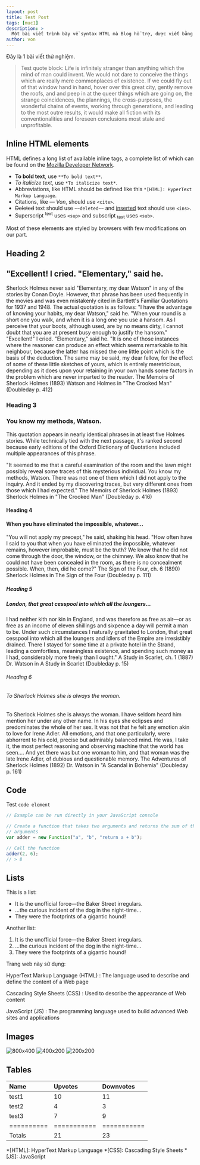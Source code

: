 ```yaml
---
layout: post
title: Test Post
tags: [muc1]
description: >
  Một bài viết trình bày về syntax HTML mà Blog hỗ trợ, được viết bằng ngôn ngữ Mark Down.
author: von
---
```


Đây là 1 bài viết thử nghiệm.
> Test quote block:
Life is infinitely stranger than anything which the mind of man could invent. We would not dare to conceive the things which are really mere commonplaces of existence. If we could fly out of that window hand in hand, hover over this great city, gently remove the roofs, and and peep in at the queer things which are going on, the strange coincidences, the plannings, the cross-purposes, the wonderful chains of events, working through generations, and leading to the most outre results, it would make all fiction with its conventionalities and foreseen conclusions most stale and unprofitable.


## Inline HTML elements

HTML defines a long list of available inline tags, a complete list of which can be found on the [Mozilla Developer Network](https://developer.mozilla.org/en-US/docs/Web/HTML/Element).

- **To bold text**, use `**To bold text**`.
- *To italicize text*, use `*To italicize text*`.
- Abbreviations, like HTML should be defined like this `*[HTML]: HyperText Markup Language`.
- Citations, like <cite>&mdash; Von</cite>, should use `<cite>`.
- ~~Deleted~~ text should use `~~deleted~~` and <ins>inserted</ins> text should use `<ins>`.
- Superscript <sup>text</sup> uses `<sup>` and subscript <sub>text</sub> uses `<sub>`.

Most of these elements are styled by browsers with few modifications on our part.

## Heading 2
## "Excellent! I cried. "Elementary," said he.
Sherlock Holmes never said "Elementary, my dear Watson" in any of the stories by Conan Doyle. However, that phrase has been used frequently in the movies and was even mistakenly cited in Bartlett's Familiar Quotations for 1937 and 1948. The actual quotation is as follows:
     "I have the advantage of knowing your habits, my dear Watson," said he. "When your round is a short one you walk, and when it is a long one you use a hansom. As I perceive that your boots, although used, are by no means dirty, I cannot doubt that you are at present busy enough to justify the hansom."
     "Excellent!" I cried.
     "Elementary," said he. "It is one of those instances where the reasoner can produce an effect which seems remarkable to his neighbour, because the latter has missed the one little point which is the basis of the deduction. The same may be said, my dear fellow, for the effect of some of these little sketches of yours, which is entirely meretricious, depending as it does upon your retaining in your own hands some factors in the problem which are never imparted to the reader. 
     The Memoirs of Sherlock Holmes (1893)
     Watson and Holmes in "The Crooked Man" (Doubleday p. 412)
### Heading 3
### You know my methods, Watson.
This quotation appears in nearly identical phrases in at least five Holmes stories. While technically tied with the next passage, it's ranked second because early editions of the Oxford Dictionary of Quotations included multiple appearances of this phrase.

"It seemed to me that a careful examination of the room and the lawn might possibly reveal some traces of this mysterious individual. You know my methods, Watson. There was not one of them which I did not apply to the inquiry. And it ended by my discovering traces, but very different ones from those which I had expected."
     The Memoirs of Sherlock Holmes (1893)
     Sherlock Holmes in "The Crooked Man" (Doubleday p. 416)


#### Heading 4
#### When you have eliminated the impossible, whatever...
"You will not apply my precept," he said, shaking his head. "How often have I said to you that when you have eliminated the impossible, whatever remains, however improbable, must be the truth? We know that he did not come through the door, the window, or the chimney. We also know that he could not have been concealed in the room, as there is no concealment possible. When, then, did he come?"
     The Sign of the Four, ch. 6 (1890)
     Sherlock Holmes in The Sign of the Four (Doubleday p. 111)

##### Heading 5
##### London, that great cesspool into which all the loungers...
  I had neither kith nor kin in England, and was therefore as free as air—or as free as an income of eleven shillings and sixpence a day will permit a man to be. Under such circumstances I naturally gravitated to London, that great cesspool into which all the loungers and idlers of the Empire are irresistibly drained. There I stayed for some time at a private hotel in the Strand, leading a comfortless, meaningless existence, and spending such money as I had, considerably more freely than I ought."
     A Study in Scarlet, ch. 1 (1887)
     Dr. Watson in A Study in Scarlet (Doubleday p. 15)
###### Heading 6
###### To Sherlock Holmes she is always the woman.
To Sherlock Holmes she is always the woman. I have seldom heard him mention her under any other name. In his eyes she eclipses and predominates the whole of her sex. It was not that he felt any emotion akin to love for Irene Adler. All emotions, and that one particularly, were abhorrent to his cold, precise but admirably balanced mind. He was, I take it, the most perfect reasoning and observing machine that the world has seen.... And yet there was but one woman to him, and that woman was the late Irene Adler, of dubious and questionable memory.
     The Adventures of Sherlock Holmes (1892)
     Dr. Watson in "A Scandal in Bohemia" (Doubleday p. 161)


## Code

Test `code element` 

~~~js
// Example can be run directly in your JavaScript console

// Create a function that takes two arguments and returns the sum of those
// arguments
var adder = new Function("a", "b", "return a + b");

// Call the function
adder(2, 6);
// > 8
~~~

## Lists

This is a list:

* It is the unofficial force—the Baker Street irregulars.
* ...the curious incident of the dog in the night-time...
* They were the footprints of a gigantic hound! 

Another list:

1. It is the unofficial force—the Baker Street irregulars.
2. ...the curious incident of the dog in the night-time...
3. They were the footprints of a gigantic hound! 

Trang web này sử dụng:

HyperText Markup Language (HTML)
: The language used to describe and define the content of a Web page

Cascading Style Sheets (CSS)
: Used to describe the appearance of Web content

JavaScript (JS)
: The programming language used to build advanced Web sites and applications


## Images



![800x400](https://placehold.it/800x400 "Large example image")
![400x200](https://placehold.it/400x200 "Medium example image")
![200x200](https://placehold.it/200x200 "Small example image")

## Tables



| Name     | Upvotes   | Downvotes |
|:---------|:----------|:----------|
| test1    |        10 |        11 |
| test2    |         4 |         3 |
| test3    |         7 |         9 |
|==========|===========|===========|
|Totals    |        21 |        23 |


*[HTML]: HyperText Markup Language
*[CSS]: Cascading Style Sheets
*[JS]: JavaScript
